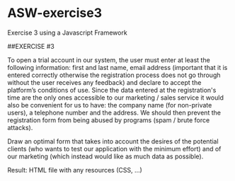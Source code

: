 # ASW-exercise3
Exercise 3 using a Javascript Framework

##EXERCISE #3

To open a trial account in our system, the user must enter at least the following information: first and last name, email address (important that it is entered correctly otherwise the registration process does not go through without the user receives any feedback) and declare to accept the platform’s conditions of use.
Since the data entered at the registration's time are the only ones accessible to our marketing / sales service it would also be convenient for us to have: the company name (for non-private users), a telephone number and the address.
We should then prevent the registration form from being abused by programs (spam / brute force attacks).

Draw an optimal form that takes into account the desires of the potential clients (who wants to test our application with the minimum effort) and of our marketing (which instead would like as much data as possible).

Result: HTML file with any resources (CSS, …)

